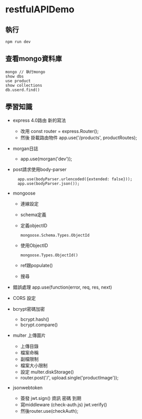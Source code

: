 # restfulAPIDemo
## 執行
    npm run dev
## 查看mongo資料庫
    mongo // 執行mongo
    show dbs
    use product
    show collections
    db.userd.find()
## 學習知識

- express 4.0路由 新的寫法
  - 改用 const router = express.Router();
  - 然後 掛載路由物件 app.use('/products', productRoutes);
- morgan日誌
  - app.use(morgan('dev'));
- post請求使用body-parser

        app.use(bodyParser.urlencoded({extended: false}));
        app.use(bodyParser.json());        
- mongoose
  - 連線設定
  - schema定義
  - 定義objectID

        mongoose.Schema.Types.ObjectId
  - 使用ObjectID

        mongoose.Types.ObjectId()               
  - ref跟populate()
  - 搜尋
- 錯誤處理 app.use(function(error, req, res, next)
- CORS 設定
- bcrypt密碼加密
  - bcrypt.hash()
  - bcrypt.compare()
- multer 上傳圖片
  - 上傳目錄
  - 檔案命稱
  - 副檔限制
  - 檔案大小限制
  - 設定 multer.diskStorage()
  - router.post('/', upload.single('productImage'));
- jsonwebtoken
  - 簽發 jwt.sign() 資訊 密碼 到期
  - 寫middleware (check-auth.js) jwt.verify()
  - 然後router.use(checkAuth);
